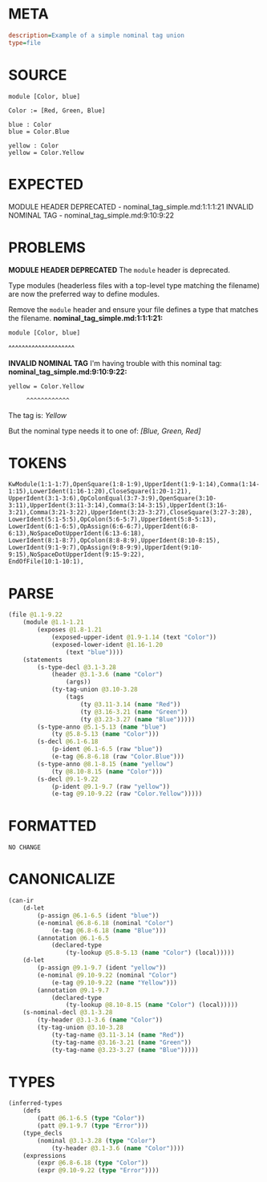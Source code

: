 # META
~~~ini
description=Example of a simple nominal tag union
type=file
~~~
# SOURCE
~~~roc
module [Color, blue]

Color := [Red, Green, Blue]

blue : Color
blue = Color.Blue

yellow : Color
yellow = Color.Yellow
~~~
# EXPECTED
MODULE HEADER DEPRECATED - nominal_tag_simple.md:1:1:1:21
INVALID NOMINAL TAG - nominal_tag_simple.md:9:10:9:22
# PROBLEMS
**MODULE HEADER DEPRECATED**
The `module` header is deprecated.

Type modules (headerless files with a top-level type matching the filename) are now the preferred way to define modules.

Remove the `module` header and ensure your file defines a type that matches the filename.
**nominal_tag_simple.md:1:1:1:21:**
```roc
module [Color, blue]
```
^^^^^^^^^^^^^^^^^^^^


**INVALID NOMINAL TAG**
I'm having trouble with this nominal tag:
**nominal_tag_simple.md:9:10:9:22:**
```roc
yellow = Color.Yellow
```
         ^^^^^^^^^^^^

The tag is:
    _Yellow_

But the nominal type needs it to one of:
    _[Blue, Green, Red]_

# TOKENS
~~~zig
KwModule(1:1-1:7),OpenSquare(1:8-1:9),UpperIdent(1:9-1:14),Comma(1:14-1:15),LowerIdent(1:16-1:20),CloseSquare(1:20-1:21),
UpperIdent(3:1-3:6),OpColonEqual(3:7-3:9),OpenSquare(3:10-3:11),UpperIdent(3:11-3:14),Comma(3:14-3:15),UpperIdent(3:16-3:21),Comma(3:21-3:22),UpperIdent(3:23-3:27),CloseSquare(3:27-3:28),
LowerIdent(5:1-5:5),OpColon(5:6-5:7),UpperIdent(5:8-5:13),
LowerIdent(6:1-6:5),OpAssign(6:6-6:7),UpperIdent(6:8-6:13),NoSpaceDotUpperIdent(6:13-6:18),
LowerIdent(8:1-8:7),OpColon(8:8-8:9),UpperIdent(8:10-8:15),
LowerIdent(9:1-9:7),OpAssign(9:8-9:9),UpperIdent(9:10-9:15),NoSpaceDotUpperIdent(9:15-9:22),
EndOfFile(10:1-10:1),
~~~
# PARSE
~~~clojure
(file @1.1-9.22
	(module @1.1-1.21
		(exposes @1.8-1.21
			(exposed-upper-ident @1.9-1.14 (text "Color"))
			(exposed-lower-ident @1.16-1.20
				(text "blue"))))
	(statements
		(s-type-decl @3.1-3.28
			(header @3.1-3.6 (name "Color")
				(args))
			(ty-tag-union @3.10-3.28
				(tags
					(ty @3.11-3.14 (name "Red"))
					(ty @3.16-3.21 (name "Green"))
					(ty @3.23-3.27 (name "Blue")))))
		(s-type-anno @5.1-5.13 (name "blue")
			(ty @5.8-5.13 (name "Color")))
		(s-decl @6.1-6.18
			(p-ident @6.1-6.5 (raw "blue"))
			(e-tag @6.8-6.18 (raw "Color.Blue")))
		(s-type-anno @8.1-8.15 (name "yellow")
			(ty @8.10-8.15 (name "Color")))
		(s-decl @9.1-9.22
			(p-ident @9.1-9.7 (raw "yellow"))
			(e-tag @9.10-9.22 (raw "Color.Yellow")))))
~~~
# FORMATTED
~~~roc
NO CHANGE
~~~
# CANONICALIZE
~~~clojure
(can-ir
	(d-let
		(p-assign @6.1-6.5 (ident "blue"))
		(e-nominal @6.8-6.18 (nominal "Color")
			(e-tag @6.8-6.18 (name "Blue")))
		(annotation @6.1-6.5
			(declared-type
				(ty-lookup @5.8-5.13 (name "Color") (local)))))
	(d-let
		(p-assign @9.1-9.7 (ident "yellow"))
		(e-nominal @9.10-9.22 (nominal "Color")
			(e-tag @9.10-9.22 (name "Yellow")))
		(annotation @9.1-9.7
			(declared-type
				(ty-lookup @8.10-8.15 (name "Color") (local)))))
	(s-nominal-decl @3.1-3.28
		(ty-header @3.1-3.6 (name "Color"))
		(ty-tag-union @3.10-3.28
			(ty-tag-name @3.11-3.14 (name "Red"))
			(ty-tag-name @3.16-3.21 (name "Green"))
			(ty-tag-name @3.23-3.27 (name "Blue")))))
~~~
# TYPES
~~~clojure
(inferred-types
	(defs
		(patt @6.1-6.5 (type "Color"))
		(patt @9.1-9.7 (type "Error")))
	(type_decls
		(nominal @3.1-3.28 (type "Color")
			(ty-header @3.1-3.6 (name "Color"))))
	(expressions
		(expr @6.8-6.18 (type "Color"))
		(expr @9.10-9.22 (type "Error"))))
~~~
